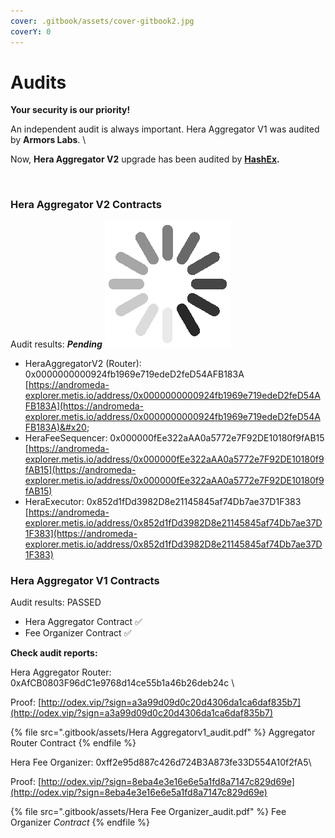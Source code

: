 ```yaml
---
cover: .gitbook/assets/cover-gitbook2.jpg
coverY: 0
---
```


# Audits

**Your security is our priority!**

An independent audit is always important. Hera Aggregator V1 was audited by **Armors Labs**. \


Now, **Hera Aggregator V2** upgrade has been audited by [**HashEx**](https://hashex.org)**.**

<figure><img src=".gitbook/assets/audit-hashex.jpg" alt=""><figcaption></figcaption></figure>

### Hera Aggregator V2 Contracts <a href="#undefined" id="undefined"></a>

Audit results: _**Pending**_ <img src=".gitbook/assets/34338d26023e5515f6cc8969aa027bca_w200.gif" alt="" data-size="line">

* HeraAggregatorV2 (Router): 0x0000000000924fb1969e719edeD2feD54AFB183A\
  [https://andromeda-explorer.metis.io/address/0x0000000000924fb1969e719edeD2feD54AFB183A](https://andromeda-explorer.metis.io/address/0x0000000000924fb1969e719edeD2feD54AFB183A)&#x20;
* HeraFeeSequencer: 0x000000fEe322aAA0a5772e7F92DE10180f9fAB15\
  [https://andromeda-explorer.metis.io/address/0x000000fEe322aAA0a5772e7F92DE10180f9fAB15](https://andromeda-explorer.metis.io/address/0x000000fEe322aAA0a5772e7F92DE10180f9fAB15)
* HeraExecutor: 0x852d1fDd3982D8e21145845af74Db7ae37D1F383\
  [https://andromeda-explorer.metis.io/address/0x852d1fDd3982D8e21145845af74Db7ae37D1F383](https://andromeda-explorer.metis.io/address/0x852d1fDd3982D8e21145845af74Db7ae37D1F383)



### &#x20;Hera Aggregator V1 Contracts

Audit results: PASSED

* Hera Aggregator Contract ✅
* Fee Organizer Contract ✅

**Check audit reports:**

Hera Aggregator Router: 0xAfCB0803F96dC1e9768d14ce55b1a46b26deb24c
\

Proof: [http://odex.vip/?sign=a3a99d09d0c20d4306da1ca6daf835b7](http://odex.vip/?sign=a3a99d09d0c20d4306da1ca6daf835b7)

{% file src=".gitbook/assets/Hera Aggregatorv1_audit.pdf" %}
Aggregator Router Contract
{% endfile %}

Hera Fee Organizer: 0xff2e95d887c426d724B3A873fe33D554A10f2fA5\

Proof: [http://odex.vip/?sign=8eba4e3e16e6e5a1fd8a7147c829d69e](http://odex.vip/?sign=8eba4e3e16e6e5a1fd8a7147c829d69e)

{% file src=".gitbook/assets/Hera Fee Organizer_audit.pdf" %}
Fee Organizer _Contract_
{% endfile %}
